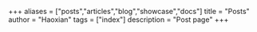 +++
aliases = ["posts","articles","blog","showcase","docs"]
title = "Posts"
author = "Haoxian"
tags = ["index"]
description = "Post page"
+++